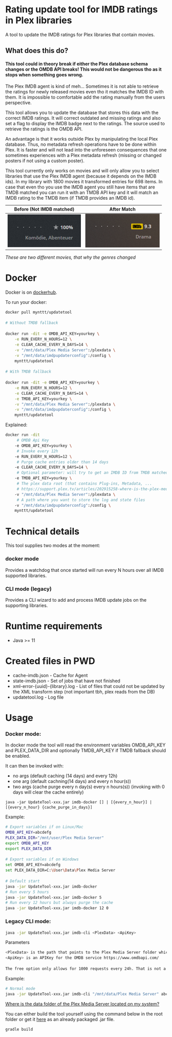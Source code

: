 # Rating update tool for IMDB ratings in Plex libraries

A tool to update the IMDB ratings for Plex libraries that contain movies.

## What does this do?

#### This tool could in theory break if either the Plex database schema changes or the OMDB API breaks! This would not be dangerous tho as it stops when something goes wrong. 

The Plex IMDB agent is kind of meh... Sometimes it is not able to retrieve the ratings for newly released movies even tho it matches the IMDB ID with them. It is impossible to comfortable add the rating manually from the users perspective.

This tool allows you to update the database that stores this data with the correct IMDB ratings. It will correct outdated and missing ratings and also set a flag to display the IMDB badge next to the ratings. The source used to retrieve the ratings is the OMDB API.

An advantage is that it works outside Plex by manipulating the local Plex database. Thus, no metadata refresh operations have to be done within Plex. It is faster and will not lead into the unforeseen consequences that one sometimes experiences with a Plex metadata refresh (missing or changed posters if not using a custom poster).

This tool currently only works on movies and will only allow you to select libraries that use the Plex IMDB agent (because it depends on the IMDB ids). In my library with 1800 movies it transformed entries for 698 items. In case that even tho you use the IMDB agent you still have items that are TMDB matched you can run it with an TMDB API key and it will match an IMDB rating to the TMDB item (if TMDB provides an IMDB id).

Before (Not IMDB matched)            |  After Match
:-------------------------:|:-------------------------:
![](img/star.PNG)  |  ![](img/imdb.PNG)

*These are two different movies, that why the genres changed*

# Docker

Docker is on [dockerhub](https://hub.docker.com/r/mynttt/updatetool).

To run your docker:

```bash
docker pull mynttt/updatetool

# Without TMDB fallback

docker run -dit -e OMDB_API_KEY=yourkey \
    -e RUN_EVERY_N_HOURS=12 \
    -e CLEAR_CACHE_EVERY_N_DAYS=14 \
    -v "/mnt/data/Plex Media Server":/plexdata \
    -v "/mnt/data/imdpupdaterconfig":/config \
    mynttt/updatetool

# With TMDB fallback

docker run -dit -e OMDB_API_KEY=yourkey \
    -e RUN_EVERY_N_HOURS=12 \
    -e CLEAR_CACHE_EVERY_N_DAYS=14 \
    -e TMDB_API_KEY=yourkey \
    -v "/mnt/data/Plex Media Server":/plexdata \
    -v "/mnt/data/imdpupdaterconfig":/config \
    mynttt/updatetool
```

Explained:

```bash
docker run -dit 
     # OMDB Api Key
    -e OMDB_API_KEY=yourkey \
     # Invoke every 12h
    -e RUN_EVERY_N_HOURS=12 \
     # Purge cache entries older than 14 days
    -e CLEAR_CACHE_EVERY_N_DAYS=14 \
     # Optional parameter: will try to get an IMDB ID from TMDB matched items
    -e TMDB_API_KEY=yourkey \
     # The plex data root (that contains Plug-ins, Metadata, ...
     # https://support.plex.tv/articles/202915258-where-is-the-plex-media-server-data-directory-located/
    -v "/mnt/data/Plex Media Server":/plexdata \
     # A path where you want to store the log and state files
    -v "/mnt/data/imdpupdaterconfig":/config \
    mynttt/updatetool
```

# Technical details

This tool supplies two modes at the moment:

### docker mode
Provides a watchdog that once started will run every N hours over all IMDB supported libraries.

### CLI mode (legacy)
Provides a CLI wizard to add and process IMDB update jobs on the supporting libraries.

# Runtime requirements

- Java >= 11

# Created files in PWD

- cache-imdb.json - Cache for Agent
- state-imdb.json - Set of jobs that have not finished
- xml-error-{uuid}-{library}.log - List of files that could not be updated by the XML transform step (not important tbh, plex reads from the DB)
- updatetool.log - Log file

# Usage

### Docker mode:

In docker mode the tool will read the environment variables OMDB_API_KEY and PLEX_DATA_DIR and optionally TMDB_API_KEY if TMDB fallback should be enabled.

It can then be invoked with:
- no args (default caching (14 days) and every 12h)
- one arg (default cachning(14 days) and every n hour(s))
- two args (cache purge every n day(s) every n hours(s)) (invoking with 0 days will clear the cache entirely)

```
java -jar UpdateTool-xxx.jar imdb-docker [] | [{every_n_hour}] | [{every_n_hour} {cache_purge_in_days}]
```

Example:

```bash
# Export variables if on Linux/Mac
OMDB_API_KEY=abcdefg
PLEX_DATA_DIR="/mnt/user/Plex Media Server"
export OMDB_API_KEY
export PLEX_DATA_DIR

# Export variables if on Windows
set OMDB_API_KEY=abcdefg
set PLEX_DATA_DIR=C:\User\Data\Plex Media Server

# Default start
java -jar UpdateTool-xxx.jar imdb-docker
# Run every 5 hours
java -jar UpdateTool-xxx.jar imdb-docker 5
# Run every 12 hours but always purge the cache
java -jar UpdateTool-xxx.jar imdb-docker 12 0
```

### Legacy CLI mode:

```bash
java -jar UpdateTool-xxx.jar imdb-cli <PlexData> <ApiKey>
```

Parameters
```bash
<PlexData> is the path that points to the Plex Media Server folder which contains folders like Cache, Metadata and Plug-ins
<ApiKey> is an APIKey for the OMDB service https://www.omdbapi.com/

The free option only allows for 1000 requests every 24h. That is not a problem, the tool will halt, persist the state can thus be resumed again when the limit expires. The owner offers a paid 1$ per Month 100000 requests / 24h option that might be attractive to users with larger libraries.
```

Example:

```bash
# Normal mode
java -jar UpdateTool-xxx.jar imdb-cli "/mnt/data/Plex Media Server" abcdefg
```

[Where is the data folder of the Plex Media Server located on my system?](https://support.plex.tv/articles/202915258-where-is-the-plex-media-server-data-directory-located/)

You can either build the tool yourself using the command below in the root folder or get it [here](https://github.com/mynttt/UpdateTool/releases/latest) as an already packaged .jar file.
```bash
gradle build
```
